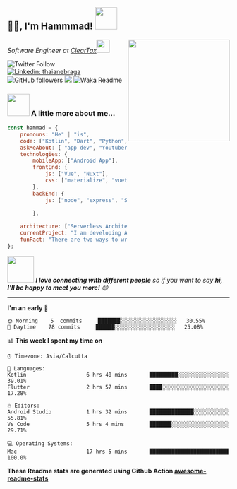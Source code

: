 <h2>🙏🏻, I'm Hammmad! <img src="https://media.giphy.com/media/12oufCB0MyZ1Go/giphy.gif" width="50"></h2>
<img align='right' src="https://media.giphy.com/media/M9gbBd9nbDrOTu1Mqx/giphy.gif" width="230">
<p><em>Software Engineer at <a href="http://www.cleartax.in">ClearTax</a><img src="https://media.giphy.com/media/WUlplcMpOCEmTGBtBW/giphy.gif" width="30"> 
</em></p>

![Twitter Follow](https://img.shields.io/twitter/follow/misteranmol?label=Follow)
[![Linkedin: thaianebraga](https://img.shields.io/badge/-anmol-blue?style=flat-square&logo=Linkedin&logoColor=white&link=https://www.linkedin.com/in/anmol-p-singh/)](https://www.linkedin.com/in/anmol-p-singh/)
![GitHub followers](https://img.shields.io/github/followers/anmol098?label=Follow&style=social)
![](https://visitor-badge.glitch.me/badge?page_id=anmol098.anmol098)
![Waka Readme](https://github.com/anmol098/anmol098/workflows/Waka%20Readme/badge.svg)

### <img src="https://media.giphy.com/media/VgCDAzcKvsR6OM0uWg/giphy.gif" width="50"> A little more about me...  

```javascript
const hammad = {
    pronouns: "He" | "is",
    code: ["Kotlin", "Dart", "Python", "Java", "php"],
    askMeAbout: [ "app dev", "Youtuber],
    technologies: {
        mobileApp: ["Android App"],
        frontEnd: {
            js: ["Vue", "Nuxt"],
            css: ["materialize", "vuetify", "bootstrap"]
        },
        backEnd: {
            js: ["node", "express", "SuiteScript"]
          
        },
 
    architecture: ["Serverless Architecture", "Progressive web applications", "Single page applications"],
    currentProject: "I am developing App for students in Dartcusing Flutter 3.7",
    funFact: "There are two ways to write error-free programs; only the third one works"
};
```

<img src="https://media.giphy.com/media/LnQjpWaON8nhr21vNW/giphy.gif" width="60"> <em><b>I love connecting with different people</b> so if you want to say <b>hi, I'll be happy to meet you more!</b> 😊</em>

---
<!--START_SECTION:waka-->
**I'm an early 🐤** 

```text
🌞 Morning    5  commits     ███████░░░░░░░░░░░░░░░░░░   30.55% 
🌆 Daytime    78 commits     ██████░░░░░░░░░░░░░░░░░░░   25.08% 

```


📊 **This week I spent my time on** 

```text
⌚︎ Timezone: Asia/Calcutta

💬 Languages: 
Kotlin                   6 hrs 40 mins       █████████░░░░░░░░░░░░░░░░   39.01% 
Flutter                  2 hrs 57 mins       ████░░░░░░░░░░░░░░░░░░░░░   17.28% 

🔥 Editors: 
Android Studio           1 hrs 32 mins       ██████████████░░░░░░░░░░░   55.81% 
Vs Code                  5 hrs 4 mins        ███████░░░░░░░░░░░░░░░░░░   29.71% 

💻 Operating Systems: 
Mac                      17 hrs 5 mins       █████████████████████████   100.0%

```
<!--END_SECTION:waka-->

**These Readme stats are generated using Github Action [awesome-readme-stats](https://github.com/anmol098/waka-readme-stats)**

